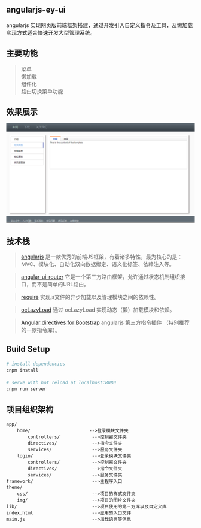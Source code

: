 ## angularjs-ey-ui
angularjs 实现网页版前端框架搭建，通过开发引入自定义指令及工具，及懒加载实现方式适合快速开发大型管理系统。

## 主要功能
> 菜单  
> 懒加载  
> 组件化  
> 路由切换菜单功能  

## 效果展示
![demo](./presentation/presentation.png)

## 技术栈
> [angularjs](https://cn.vuejs.org/) 是一款优秀的前端JS框架，有着诸多特性，最为核心的是：MVC、模块化、自动化双向数据绑定、语义化标签、依赖注入等。  

> [angular-ui-router](https://router.vuejs.org/zh-cn/) 它是一个第三方路由框架，允许通过状态机制组织接口，而不是简单的URL路由。  

> [require](https://www.npmjs.com/package/vue-resource) 实现js文件的异步加载以及管理模块之间的依赖性。  

> [ocLazyLoad](https://vuex.vuejs.org/zh-cn/) 通过 ocLazyLoad 实现动态（懒）加载模块和依赖。  

> [Angular directives for Bootstrap](http://angular-ui.github.io/bootstrap/) angularjs 第三方指令插件 （特别推荐的一款指令库）。 

## Build Setup
``` bash
# install dependencies
cnpm install

# serve with hot reload at localhost:8080
cnpm run server
```

## 项目组织架构
    app/  
        home/                      -->登录模块文件夹
            controllers/            -->控制器文件夹
            directives/             -->指令文件夹
            services/               -->服务文件夹 
        login/                      -->登录模块文件夹
            controllers/            -->控制器文件夹
            directives/             -->指令文件夹
            services/               -->服务文件夹   
    framework/                      -->主程序入口
    theme/
        css/                        -->项目的样式文件夹
        img/                        -->项目的图片文件夹    
    lib/                            -->项目使用的第三方库以及自定义库
    index.html                      -->应用的入口文件
    main.js                         -->加载语言等信息

